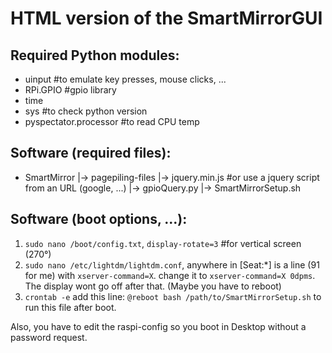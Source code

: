 # HTML version of the SmartMirrorGUI
## Required Python modules:
- uinput                #to emulate key presses, mouse clicks, ...
- RPi.GPIO              #gpio library
- time
- sys                   #to check python version
- pyspectator.processor #to read CPU temp
## Software (required files):
+ SmartMirror
|-> pagepiling-files
|-> jquery.min.js       #or use a jquery script from an URL (google, ...)
|-> gpioQuery.py
|-> SmartMirrorSetup.sh
## Software (boot options, ...):
1. `sudo nano /boot/config.txt`, `display-rotate=3` #for vertical screen (270°)
2. `sudo nano /etc/lightdm/lightdm.conf`, anywhere in \[Seat:\*\] is a line (91 for me) with `xserver-command=X`. change it to `xserver-command=X 0dpms`. The display wont go off after that. (Maybe you have to reboot)
3. `crontab -e` add this line: `@reboot bash /path/to/SmartMirrorSetup.sh` to run this file after boot.

Also, you have to edit the raspi-config so you boot in Desktop without a password request.
